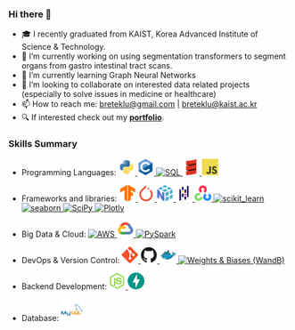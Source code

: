 ### Hi there 👋 

<!--
**Berhanetek/Berhanetek** is a ✨ _special_ ✨ repository because its `README.md` (this file) appears on your GitHub profile.
Here are some ideas to get you started:
-->

- 🎓 I recently graduated from KAIST, Korea Advanced Institute of Science & Technology. 
- 🔭 I’m currently working on using segmentation transformers to segment organs from gastro intestinal tract scans. 
- 🧬 I’m currently learning Graph Neural Networks
- 👯 I’m looking to collaborate on interested data related projects (especially to solve issues in medicine or healthcare)
- 📫 How to reach me: breteklu@gmail.com | breteklu@kaist.ac.kr
- 🔍 If interested check out my [**portfolio**](https://sites.google.com/view/berhanet).

<!--### - 🤔 I’m looking for help with ...
### - ⚡ Fun fact: 
### - 💬 Ask me about ...-->

<!--
<a href="https://www.python.org" target="_blank" rel="noreferrer"> <img src="https://raw.githubusercontent.com/devicons/devicon/master/icons/python/python-original.svg" alt="python" width="30" height="30"/> </a>
<a href="https://www.java.com" target="_blank" rel="noreferrer"> <img src="https://raw.githubusercontent.com/devicons/devicon/master/icons/java/java-original.svg" alt="java" width="30" height="30"/> </a>
<a href="https://learn.microsoft.com/en-us/dotnet/csharp" target="_blank" rel="noreferrer"> <img src="https://raw.githubusercontent.com/devicons/devicon/master/icons/csharp/csharp-original.svg" alt="c#" width="30" height="30"/> </a>
<a href="https://developer.mozilla.org/en-US/docs/Web/JavaScript" target="_blank" rel="noreferrer"> <img src="https://raw.githubusercontent.com/devicons/devicon/master/icons/javascript/javascript-original.svg" alt="javascript" width="30" height="30"/> </a>
<a href="https://www.php.net" target="_blank" rel="noreferrer"> <img src="https://raw.githubusercontent.com/devicons/devicon/master/icons/php/php-original.svg" alt="php" width="30" height="30"/> </a>
-->


### Skills Summary

- Programming Languages:
  <a href="https://www.python.org" target="_blank" rel="noreferrer"> <img src="https://raw.githubusercontent.com/devicons/devicon/master/icons/python/python-original.svg" alt="Python" width="30" height="30" />
</a><a href="https://en.wikipedia.org/wiki/C_(programming_language)" target="_blank" rel="noreferrer">
  <img src="https://raw.githubusercontent.com/devicons/devicon/master/icons/c/c-original.svg" alt="C" width="30" height="30" />
</a><a href="https://www.mysql.com/" target="_blank" rel="noreferrer">
  <img src="https://upload.wikimedia.org/wikipedia/commons/8/87/Sql_data_base_with_logo.png" alt="SQL" width="32" height="28" />
</a><a href="https://www.scala-lang.org/" target="_blank" rel="noreferrer">
  <img src="https://raw.githubusercontent.com/devicons/devicon/master/icons/scala/scala-original.svg" alt="Scala" width="30" height="30" />
</a><a href="https://developer.mozilla.org/en-US/docs/Web/JavaScript" target="_blank" rel="noreferrer">
  <img src="https://raw.githubusercontent.com/devicons/devicon/master/icons/javascript/javascript-original.svg" alt="JavaScript" width="30" height="30" />
</a>

- Frameworks and libraries:
  <a href="https://www.tensorflow.org/" target="_blank" rel="noreferrer"> <img src="https://raw.githubusercontent.com/devicons/devicon/master/icons/tensorflow/tensorflow-original.svg" alt="Tensorflow" width="30" height="30" />
</a> <a href="https://pytorch.org/" target="_blank" rel="noreferrer">
  <img src="https://raw.githubusercontent.com/devicons/devicon/master/icons/pytorch/pytorch-original.svg" alt="PyTorch" width="30" height="30" />
</a> <a href="https://numpy.org/" target="_blank" rel="noreferrer"> <img src="https://raw.githubusercontent.com/devicons/devicon/master/icons/numpy/numpy-original.svg" alt="NumPy" width="30" height="30" />
</a> <a href="https://pandas.pydata.org/" target="_blank" rel="noreferrer">   <img src="https://raw.githubusercontent.com/devicons/devicon/master/icons/pandas/pandas-original.svg" alt="Pandas" width="30" height="30" />
</a> <a href="https://opencv.org/" target="_blank" rel="noreferrer">   <img src="https://raw.githubusercontent.com/devicons/devicon/master/icons/opencv/opencv-original.svg" alt="OpenCV" width="30" height="30" />
</a> <a href="https://scikit-learn.org/" target="_blank" rel="noreferrer"> <img src="https://upload.wikimedia.org/wikipedia/commons/0/05/Scikit_learn_logo_small.svg" alt="scikit_learn" width="30" height="30"/> </a>
<a href="https://seaborn.pydata.org/" target="_blank" rel="noreferrer"> <img src="https://seaborn.pydata.org/_images/logo-mark-lightbg.svg" alt="seaborn" width="30" height="30"/> </a> <a href="https://www.scipy.org/" target="_blank" rel="noreferrer">
  <img src="https://www.firelinescience.com/wp-content/uploads/2019/09/SciPy-Logo.png" alt="SciPy" width="60" height="30" />
</a> <a href="https://plotly.com/" target="_blank" rel="noreferrer">
  <img src="https://upload.wikimedia.org/wikipedia/commons/thumb/8/8a/Plotly-logo.png/1200px-Plotly-logo.png" alt="Plotly" width="60" height="30" />
</a>

- Big Data & Cloud: <a href="https://aws.amazon.com/" target="_blank" rel="noreferrer">
  <img src="https://upload.wikimedia.org/wikipedia/commons/thumb/9/93/Amazon_Web_Services_Logo.svg/512px-Amazon_Web_Services_Logo.svg.png" alt="AWS" width="25" height="25" />
</a> <a href="https://cloud.google.com/" target="_blank" rel="noreferrer"> <img src="https://raw.githubusercontent.com/devicons/devicon/master/icons/googlecloud/googlecloud-original.svg" alt="Google Cloud Platform (GCP)" width="30" height="30" />  </a> <a href="https://spark.apache.org/" target="_blank" rel="noreferrer">
  <img src="https://www.edureka.co/blog/wp-content/uploads/2018/07/PySpark-logo-1.jpeg" alt="PySpark" width="90" height="30" />
</a>


- DevOps & Version Control: <a href="https://git-scm.com/" target="_blank" rel="noreferrer">
  <img src="https://raw.githubusercontent.com/devicons/devicon/master/icons/git/git-original.svg" alt="Git" width="30" height="30" />
</a> <a href="https://github.com/" target="_blank" rel="noreferrer">  <img src="https://raw.githubusercontent.com/devicons/devicon/master/icons/github/github-original.svg" alt="GitHub" width="30" height="30" />
</a> <a href="https://www.docker.com/" target="_blank" rel="noreferrer">   <img src="https://raw.githubusercontent.com/devicons/devicon/master/icons/docker/docker-original.svg" alt="Docker" width="30" height="30" />
</a> <a href="https://wandb.ai/" target="_blank" rel="noreferrer">   <img src="https://encrypted-tbn0.gstatic.com/images?q=tbn:ANd9GcQEY1Xpywpa-qMwgMNmEpYZQ68uGHEXaXUqJr2aJtFPuGpQUeD1akoxSSVrLlE4ShEuAg&usqp=CAU" alt="Weights & Biases (WandB)" width="90" height="30" />
</a>


- Backend Development: <a href="https://nodejs.org/" target="_blank" rel="noreferrer">
  <img src="https://raw.githubusercontent.com/devicons/devicon/master/icons/nodejs/nodejs-original.svg" alt="Node.js" width="30" height="30" />
</a> <a href="https://fastapi.tiangolo.com/" target="_blank" rel="noreferrer">
  <img src="https://raw.githubusercontent.com/devicons/devicon/master/icons/fastapi/fastapi-original.svg" alt="FastAPI" width="30" height="30" />
</a>

- Database: <a href="https://www.mysql.com/" target="_blank" rel="noreferrer">
  <img src="https://raw.githubusercontent.com/devicons/devicon/master/icons/mysql/mysql-original-wordmark.svg" alt="MySQL" width="40" height="40" />
</a>

